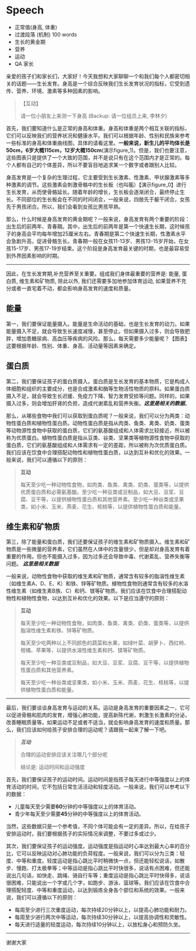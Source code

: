 # Speech

- 正常值(身高, 体重)
- 过渡段落 (机制) 100 words
- 生长的黄金期
- 营养
- 运动
- QA 家长

亲爱的孩子们和家长们，大家好！今天我想和大家聊聊一个和我们每个人都密切相关的话题——生长发育。身高是一个综合反映我们生长发育状况的指标，它受到遗传、营养、环境、激素等多种因素的影响。

> 【互动】
>
> 请一位小朋友上来测一下身高  (Backup: 请一位组员上来, 李林夕)

首先，我们要知道什么是正常的身高和体重。身高和体重是两个相互关联的指标，它们可以反映我们的营养状况和健康水平。我们可以根据年龄、性别和民族来参考一些标准的身高和体重曲线图，具体的请看这里。**一般来说，新生儿的平均体长是50cm，6岁大概115cm，12岁大概150cm**(演示figure_1)。但是，我们也要注意，这些图表只是提供了一个大致的范围，并不是说只有在这个范围内才是正常的。每个人都有自己的个体差异，所以不要盲目地追求某一个数字或者跟别人比较。

身高发育是一个复杂的生理过程，它主要受到生长激素、性激素、甲状腺激素等多种激素的调节。这些激素会刺激骨骼中的生长板（也叫骺）【演示figure_0】进行生长发育，从而使骨骼延长。随着年龄的增长，生长板会逐渐闭合，最终停止生长。不同部位的生长板会在不同的时间闭合，一般来说，四肢先于躯干闭合，女孩先于男孩闭合。所以，我们会看到女孩比男孩早熟。

那么，什么时候是身高发育的黄金期呢？一般来说，身高发育有两个重要的阶段：出生后的前两年、青春期。其中，出生后的前两年是第一个快速生长期，这时候孩子的身高会平均每年增加25厘米左右。青春期是第二个快速生长期，性激素水平会急剧升高，促进骨骼生长。青春期一般在女孩11-13岁、男孩13-15岁开始，在女孩15-17岁、男孩17-19岁结束。这个阶段是身高发育最关键的时期，也是最容易受到外界因素影响的时期。

---

因此，在生长发育期,补充营养至关重要。组成我们身体最重要的营养是: 能量, 蛋白质, 维生素和矿物质, 除此以外, 我们还需要多加地参加体育运动, 如果营养不充分或者一直宅着不动，都会影响身高发育的速度和质量。

## 能量

第一，我们要保证能量摄入。能量是生命活动的基础，也是生长发育的动力。如果能量摄入不足，就会导致生长速度减慢，甚至停止。但如果摄入过多，则会导致肥胖，增加患糖尿病、高血压等疾病的风险。那么，每天需要多少能量呢？【图表】这要根据年龄、性别、体重、身高、活动量等因素来确定。

## 蛋白质

第二，我们要保证孩子的蛋白质摄入。蛋白质是生长发育的基本物质，它是构成人体细胞和组织的主要成分，也是合成激素和酶等生物活性物质的原料。如果蛋白质摄入不足，就会导致生长迟缓、免疫力下降、智力发育受损等问题。同样的，如果摄入过多，则会增加肝肾的负担，造成代谢紊乱和营养失衡。***这里是相关的数据***。

那么，从哪些食物中我们可以获取到蛋白质呢？一般来说，我们可以分为两类：动物性蛋白质和植物性蛋白质。动物性蛋白质是指从肉类、鱼类、禽类、奶类、蛋类等动物源性食物中获取的蛋白质，它们的氨基酸组成和人体需求比较接近，所以被称为优质蛋白。植物性蛋白质是指从豆类、谷类、坚果类等植物源性食物中获取的蛋白质，它们的氨基酸组成和人体需求有一定的差距，所以被称为次优质蛋白质。我们应该在饮食中合理搭配动物性和植物性蛋白质，以达到互补和优化的效果。一般来说，我们可以遵循以下的原则：

> **互动**
>
> 每天至少吃一种动物性食物，如肉类、鱼类、禽类、奶类、蛋类等，以提供优质蛋白质和必需氨基酸。至少吃一种豆类或豆制品，如大豆、豆浆、豆腐、豆干等，以提供植物性蛋白质和其他营养素。至少吃一种谷类或坚果类，如小米、玉米、燕麦、花生、核桃等，以提供植物性蛋白质和能量。

## 维生素和矿物质

第三，除了能量和蛋白质，我们还要保证孩子的维生素和矿物质摄入。维生素和矿物质是一些微量的营养素，它们虽然在人体中的含量很少，但是却对身高发育有着重要的作用。但也不能摄入过多，因为过多还会导致中毒、代谢紊乱、营养失衡等问题。 ***这里是相关数据***

一般来说，动物性食物中获取的维生素和矿物质，通常含有较多的脂溶性维生素（如维生素A、D、E、K）和铁、锌等矿物质。植物性食物则通常含有较多的水溶性维生素（如维生素B族、C）和钙、镁等矿物质。我们应该在饮食中合理搭配动物性和植物性食物，以达到互补和优化的效果。以下是应当遵守的原则：

> **互动**
>
> 每天至少吃一种动物性食物，如肉类、鱼类、禽类、奶类、蛋类等，以提供脂溶性维生素和铁、锌等矿物质。
>
> 每天至少吃两种以上不同颜色的蔬菜和水果，如绿叶菜、胡萝卜、西红柿、柑橘、苹果等，以提供水溶性维生素和钙、镁等矿物质。
>
> 每天至少吃一种豆类或豆制品，如大豆、豆浆、豆腐、豆干等，以提供植物性蛋白质和其他营养素。
>
> 每天至少吃一种谷类或坚果类，如小米、玉米、燕麦、花生、核桃等，以提供植物性蛋白质和能量。

---

最后，我们要谈谈身高发育与运动的关系。运动是身高发育的重要因素之一，它可以促进骨骼和肌肉的发育，增强心肺功能，提高新陈代谢，刺激生长激素的分泌，改善睡眠质量等。如果运动不足或者不适当，就会影响身高发育的速度和质量。那么，我们应该如何给孩子安排合理的运动呢？请跟我一起来了解一下吧。

> ***互动***
>
> 合理的运动安排应该关注哪几个部分呢
>
> 结论是: 运动时间和运动强度

首先，我们要保证孩子的运动时间。运动时间是指孩子每天进行中等强度以上的体育活动的时间，它不包括日常生活活动和轻度活动。一般来说，我们可以参考以下的数据：

- 儿童每天至少需要**60**分钟的中等强度以上的体育活动。
- 青少年每天至少需要**45**分钟的中等强度以上的体育活动。

当然，这些数据只是一个参考值，不同个体可能会有一定的差异。所以，在给孩子安排运动时，我们要根据孩子的实际情况来调整，不要过多或过少。

其次，我们要保证孩子的运动强度。运动强度是指运动时心率达到最大心率的百分比，它可以反映运动对心肺功能的负荷程度。一般来说，我们可以分为三类：轻度、中等和重度。轻度运动是指心跳比平时稍微快一点，但还能轻松说话，如散步、慢跑、打太极拳等；中等运动是指心跳比平时快很多，说话有点困难，但还能说出几句话，如快走、跳绳、骑自行车等；重度运动是指心跳比平时快得多，说话很困难，只能说出一个字或几个字，如跑步、游泳、篮球等。我们应该在饮食中合理搭配轻度、中等和重度运动，以达到锻炼全身各个部位和系统的效果。一般来说，我们可以遵循以下的原则：

- 每周至少进行三次重度运动，每次持续20分钟以上，以提高心肺功能和耐力。
- 每周至少进行两次中等运动，每次持续30分钟以上，以提高协调性和灵敏性。
- 每天进行适量的轻度运动，每次持续10分钟以上，以放松身心和预防久坐。

---

谢谢大家
